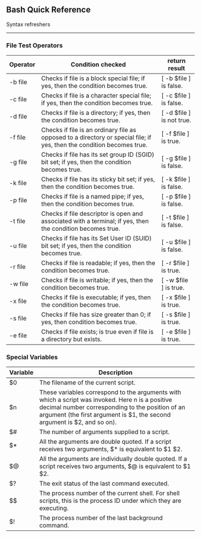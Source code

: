 ## Bash Quick Reference 
Syntax refreshers



---

### File Test Operators

Operator | Condition checked | return result
---------|---------------|-----------
-b file |	Checks if file is a block special file; if yes, then the condition becomes true. |	[ -b $file ] is false.
-c file |	Checks if file is a character special file; if yes, then the condition becomes true. |	[ -c $file ] is false.
-d file |	Checks if file is a directory; if yes, then the condition becomes true. |	[ -d $file ] is not true.
-f file |	Checks if file is an ordinary file as opposed to a directory or special file; if yes, then the condition becomes true. |	[ -f $file ] is true.
-g file |	Checks if file has its set group ID (SGID) bit set; if yes, then the condition becomes true. |	[ -g $file ] is false.
-k file |	Checks if file has its sticky bit set; if yes, then the condition becomes true. |	[ -k $file ] is false.
-p file |	Checks if file is a named pipe; if yes, then the condition becomes true. |	[ -p $file ] is false.
-t file |	Checks if file descriptor is open and associated with a terminal; if yes, then the condition becomes true. |	[ -t $file ] is false.
-u file |	Checks if file has its Set User ID (SUID) bit set; if yes, then the condition becomes true. |	[ -u $file ] is false.
-r file |	Checks if file is readable; if yes, then the condition becomes true. |	[ -r $file ] is true.
-w file |	Checks if file is writable; if yes, then the condition becomes true. |	[ -w $file ] is true.
-x file |	Checks if file is executable; if yes, then the condition becomes true. |	[ -x $file ] is true.
-s file |	Checks if file has size greater than 0; if yes, then condition becomes true. |	[ -s $file ] is true.
-e file |	Checks if file exists; is true even if file is a directory but exists. |	[ -e $file ] is true.



### Special Variables

Variable | Description
---------|------------
$0 | The filename of the current script.
$n | These variables correspond to the arguments with which a script was invoked. Here n is a positive decimal number corresponding to the position of an argument (the first argument is $1, the second argument is $2, and so on).
$# | The number of arguments supplied to a script.
$* | All the arguments are double quoted. If a script receives two arguments, $* is equivalent to $1 $2.
$@ | All the arguments are individually double quoted. If a script receives two arguments, $@ is equivalent to $1 $2.
$? | The exit status of the last command executed.
$$ | The process number of the current shell. For shell scripts, this is the process ID under which they are executing.
$! | The process number of the last background command.








